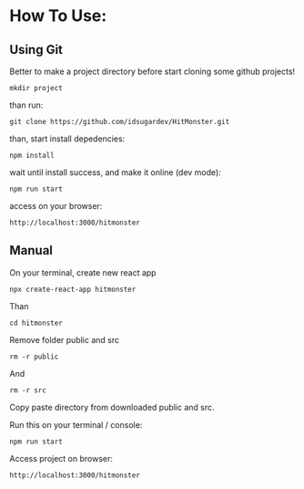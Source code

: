 # How To Use:

## Using Git

Better to make a project directory before start cloning some github projects!

`mkdir project`

than run:

`git clone https://github.com/idsugardev/HitMonster.git`

than, start install depedencies:

`npm install`

wait until install success, and make it online (dev mode):

`npm run start`

access on your browser:

`http://localhost:3000/hitmonster`


## Manual

On your terminal, create new react app

`npx create-react-app hitmonster`

Than

`cd hitmonster`

Remove folder public and src

`rm -r public`

And

`rm -r src`

Copy paste directory from downloaded public and src.

Run this on your terminal / console:

`npm run start`

Access project on browser:

`http://localhost:3000/hitmonster`
